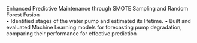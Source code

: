  Enhanced Predictive Maintenance through SMOTE Sampling and Random Forest Fusion 	 
•	Identified stages of the water pump and estimated its lifetime.
•	Built and evaluated Machine Learning models for forecasting pump degradation, comparing their performance for effective prediction
